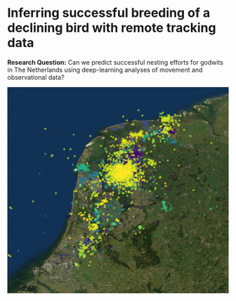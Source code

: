 # Inferring successful breeding of a declining bird with remote tracking data

**Research Question:** Can we predict successful nesting efforts for godwits in The Netherlands using deep-learning analyses of movement and observational data?

![Map of Haanmeer with respective Argos data points.](\Images\Argos_Birds.PNG "Argos Birds in Haanmeer")

